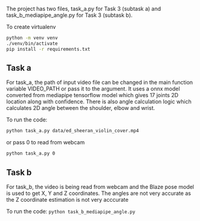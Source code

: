 The project has two files, task_a.py for Task 3 (subtask a) and task_b_mediapipe_angle.py for Task 3 (subtask b).

To create virtualenv 
```bash 
python -m venv venv
./venv/bin/activate 
pip install -r requirements.txt
```


## Task a 
For task_a, the path of input video file can be changed in the main function variable VIDEO_PATH or pass it to the argument. 
It uses a onnx model converted from mediapipe tensorflow model which gives 17 joints 2D location along with confidence. 
There is also angle calculation logic which calculates 2D angle between the shoulder, elbow and wrist. 

To run the code:
```bash 
python task_a.py data/ed_sheeran_violin_cover.mp4
```

or pass 0 to read from webcam
```bash 
python task_a.py 0 
```

## Task b 
For task_b, the video is being read from webcam and the Blaze pose model is used to get X, Y and Z coordinates. 
The angles are not very accurate as the Z coordinate estimation is not very acccurate 
 
To run the code: 
```python task_b_mediapipe_angle.py```

